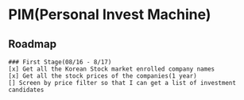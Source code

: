 # PIM(Personal Invest Machine)

## Roadmap

    ### First Stage(08/16 - 8/17)
    [x] Get all the Korean Stock market enrolled company names
    [x] Get all the stock prices of the companies(1 year)
    [] Screen by price filter so that I can get a list of investment candidates